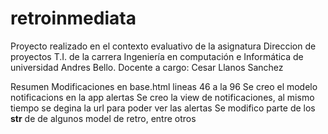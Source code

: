 # retroinmediata
Proyecto realizado en el contexto evaluativo de la asignatura Direccion de proyectos T.I. de la carrera Ingeniería en computación e Informática de universidad Andres Bello. Docente a cargo: Cesar Llanos Sanchez 



Resumen 
Modificaciones en base.html lineas 46 a la 96 
Se creo el modelo notificacions en la app alertas
Se creo la view de notificaciones, al mismo tiempo se degina la url para poder ver las alertas
Se modifico parte de los __str__ de de algunos model de retro, entre otros